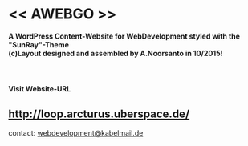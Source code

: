 # << AWEBGO >>
<strong>A WordPress Content-Website for WebDevelopment styled with the "SunRay"-Theme<br>
(c)Layout designed and assembled by A.Noorsanto in 10/2015!</strong><br>
<br>
<br>
#### Visit Website-URL<br>
http://loop.arcturus.uberspace.de/
----
contact: webdevelopment@kabelmail.de
